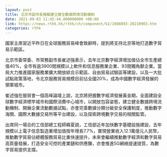 ```yaml
---
layout: post
title: 北京市副市長稱擬建立健全數據跨境流動機制
date: 2021-09-03 11:45:44.000000000 +08:00
link: https://news.rthk.hk/rthk/ch/component/k2/1608893-20210903.htm
categories: rthk
---
```


國家主席習近平昨日在全球服務貿易峰會致辭時，提到將支持北京等地打造數字貿易示範區。

北京市委常委、市常務副市長崔述強表示，去年北京數字經濟增加值佔全市生產總值40%，全市有逾3900間規模以上軟件和信息服務業企業、93間獨角獸企業。當局大力推進國家服務業擴大開放綜合示範區、自由貿易試驗區等建設，以及一大批試點政策落地，令北京服務貿易規模目前佔全國20%，成為中國數字經濟發展的領軍城市。

崔述強在服貿會一個高峰論壇上說，北京將把握數字經濟發展黃金期，全面建設全球數字經濟標竿城市和國際消費中心城市，以開放包容姿態，建立健全數據跨境流動機制、開展企業流動數據試點，亦會完善數據分類分級安全保護制度，推動數字海關、國際大數據交易所等平台建設，以及探索跨境數字交易的相關監管。

出席同一場合的工信部總工程師韓夏說，工信部近年加快數字基礎設施建設，去年規模以上電子信息製造業增加值按年增長7.7%，實現營業收入12.1萬億元人民幣，推動數字貿易佔總體服務貿易比重快速提升，未來會繼續推動數字經濟和數字貿易高質量發展，打造安全可控的產業鏈和供應鍊，亦會推進5G網絡提速提質，為數字貿易提供支撐。
